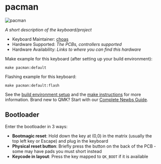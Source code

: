 # pacman

![pacman](https://i.imgur.com/WxUPde4.jpeg)

*A short description of the keyboard/project*

* Keyboard Maintainer: [choas](https://github.com/choas)
* Hardware Supported: *The PCBs, controllers supported*
* Hardware Availability: *Links to where you can find this hardware*

Make example for this keyboard (after setting up your build environment):

    make pacman:default

Flashing example for this keyboard:

    make pacman:default:flash

See the [build environment setup](https://docs.qmk.fm/#/getting_started_build_tools) and the [make instructions](https://docs.qmk.fm/#/getting_started_make_guide) for more information. Brand new to QMK? Start with our [Complete Newbs Guide](https://docs.qmk.fm/#/newbs).

## Bootloader

Enter the bootloader in 3 ways:

* **Bootmagic reset**: Hold down the key at (0,0) in the matrix (usually the top left key or Escape) and plug in the keyboard
* **Physical reset button**: Briefly press the button on the back of the PCB - some may have pads you must short instead
* **Keycode in layout**: Press the key mapped to `QK_BOOT` if it is available
